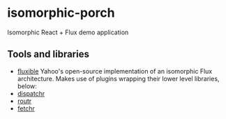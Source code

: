 # isomorphic-porch

Isomorphic React + Flux demo application

## Tools and libraries
 - [fluxible](http://fluxible.io) Yahoo's open-source implementation of an isomorphic Flux architecture. Makes use of plugins wrapping their lower level libraries, below:
  - [dispatchr](https://github.com/yahoo/dispatchr)
  - [routr](https://github.com/yahoo/routr)
  - [fetchr](https://github.com/yahoo/fetchr)

